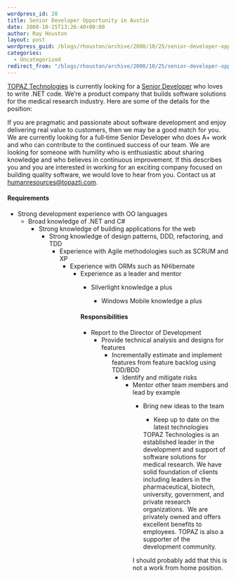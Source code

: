 ```yaml
---
wordpress_id: 28
title: Senior Developer Opportunity in Austin
date: 2008-10-25T13:26:40+00:00
author: Ray Houston
layout: post
wordpress_guid: /blogs/rhouston/archive/2008/10/25/senior-developer-opportunity-in-austin.aspx
categories:
  - Uncategorized
redirect_from: "/blogs/rhouston/archive/2008/10/25/senior-developer-opportunity-in-austin.aspx/"
---
```

[TOPAZ Technologies](http://www.topazti.com/) is currently looking for a [Senior Developer](http://www.topazti.com/company/jobs.htm) who loves to write .NET code. We&#8217;re a product company that builds software solutions for the medical research industry. Here are some of the details for the position:

If you are pragmatic and passionate about software development and enjoy delivering real value to customers, then we may be a good match for you. We are currently looking for a full‐time Senior Developer who does A+ work and who can contribute to the continued success of our team. We are looking for someone with humility who is enthusiastic about sharing knowledge and who believes in continuous improvement. If this describes you and you are interested in working for an exciting company focused on building quality software, we would love to hear from you. Contact us at <humanresources@topazti.com>.

#### Requirements

  * Strong development experience with OO languages 
      * Broad knowledge of .NET and C# 
          * Strong knowledge of building applications for the web 
              * Strong knowledge of design patterns, DDD, refactoring, and TDD 
                  * Experience with Agile methodologies such as SCRUM and XP 
                      * Experience with ORMs such as NHibernate 
                          * Experience as a leader and mentor 
                              * Silverlight knowledge a plus 
                                  * Windows Mobile knowledge a plus </ul> 
                                #### Responsibilities
                                
                                  * Report to the Director of Development 
                                      * Provide technical analysis and designs for features 
                                          * Incrementally estimate and implement features from feature backlog using TDD/BDD 
                                              * Identify and mitigate risks 
                                                  * Mentor other team members and lead by example 
                                                      * Bring new ideas to the team 
                                                          * Keep up to date on the latest technologies </ul> 
                                                        TOPAZ Technologies is an established leader in the development and support of software solutions for medical research. We have solid foundation of clients including leaders in the pharmaceutical, biotech, university, government, and private research organizations.&nbsp; We are privately owned and offers excellent benefits to employees. TOPAZ is also a supporter of the development community. 
                                                        
                                                        I should probably add that this is not a work from home position.